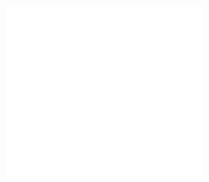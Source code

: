 <img align="left" width="390" src="/base.svg">
<img align="left" width="390" src="/mostused.svg">
<img align="left" width="390" src="/people.svg">
